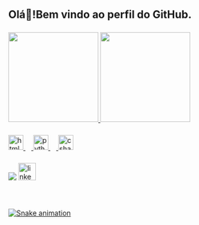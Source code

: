 
<h2 align="left">Olá👋!Bem vindo ao perfil do GitHub.</h2>

###

<div>
<a href="https://github.com/stephanie-marys">
<img loading="lazy" height="180em" src="https://github-readme-stats.vercel.app/api/top-langs/?Stephanie-marys&layout=compact&langs_count=7&theme=dracula"/>
<img loading="lazy" height="180em" src="https://github-readme-stats.vercel.app/api?Stephanie-marys&show_icons=true&theme=dracula&include_all_commits=true&count_private=true"/>
 

###

<div align="left">
  <img src="https://cdn.jsdelivr.net/gh/devicons/devicon/icons/html5/html5-original.svg" height="30" alt="html5 logo"  />
  <img width="12" />
  <img src="https://cdn.jsdelivr.net/gh/devicons/devicon/icons/python/python-original.svg" height="30" alt="python logo"  />
  <img width="12" />
  <img src="https://cdn.jsdelivr.net/gh/devicons/devicon/icons/csharp/csharp-original.svg" height="30" alt="csharp logo"  />
</div>

###

<div align="left">
  <a href = "mailto:stephanie.mmarys01@gmail.com"><img loading="lazy" src="https://img.shields.io/badge/Gmail-D14836?style=for-the-badge&logo=gmail&logoColor=white" target="_blank"></a>
  <a href="https://www.linkedin.com/in/stephanie-marys-3635b0212" a><img src="https://img.shields.io/static/v1?message=LinkedIn&logo=linkedin&label=&color=0077B5&logoColor=white&labelColor=&style=for-the-badge"  height="35" alt="linkedin logo" />
</div>

###

<br clear="both">

![Snake animation](https://github.com/stephanie-marys/stephanie-marys/blob/output/github-contribution-grid-snake.svg)

###
